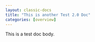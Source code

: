 ```yaml
---
layout: classic-docs
title: "This is another Test 2.0 Doc"
categories: [overview]
---
```


This is a test doc body.
